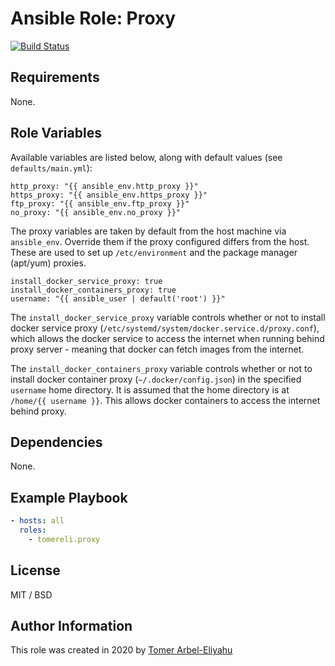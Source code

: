 # Ansible Role: Proxy

[![Build Status](https://travis-ci.org/tomereli/ansible-role-proxy.svg?branch=master)](https://travis-ci.org/tomereli/ansible-role-proxy)

## Requirements

None.

## Role Variables

Available variables are listed below, along with default values (see `defaults/main.yml`):
    
    http_proxy: "{{ ansible_env.http_proxy }}"
    https_proxy: "{{ ansible_env.https_proxy }}"
    ftp_proxy: "{{ ansible_env.ftp_proxy }}"
    no_proxy: "{{ ansible_env.no_proxy }}"

The proxy variables are taken by default from the host machine via `ansible_env`. Override them if the proxy configured differs from the host. These are used to set up `/etc/environment` and the package manager (apt/yum) proxies.

    install_docker_service_proxy: true
    install_docker_containers_proxy: true
    username: "{{ ansible_user | default('root') }}"

The `install_docker_service_proxy` variable controls whether or not to install docker service proxy (`/etc/systemd/system/docker.service.d/proxy.conf`), which allows the docker service to access the internet when running behind proxy server - meaning that docker can fetch images from the internet.

The `install_docker_containers_proxy` variable controls whether or not to install docker container proxy (`~/.docker/config.json`) in the specified `username` home directory. It is assumed that the home directory is at `/home/{{ username }}`. This allows docker containers to access the internet behind proxy.

## Dependencies

None.

## Example Playbook

```yaml
- hosts: all
  roles:
    - tomereli.proxy
```

## License

MIT / BSD

## Author Information

This role was created in 2020 by [Tomer Arbel-Eliyahu](https://github.com/tomereli)
